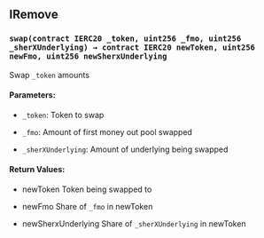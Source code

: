## IRemove

### `swap(contract IERC20 _token, uint256 _fmo, uint256 _sherXUnderlying) → contract IERC20 newToken, uint256 newFmo, uint256 newSherxUnderlying`

Swap `_token` amounts

#### Parameters:

- `_token`: Token to swap

- `_fmo`: Amount of first money out pool swapped

- `_sherXUnderlying`: Amount of underlying being swapped

#### Return Values:

- newToken Token being swapped to

- newFmo Share of `_fmo` in newToken

- newSherxUnderlying Share of `_sherXUnderlying` in newToken
